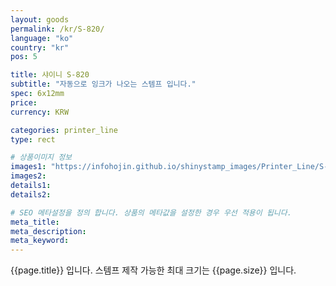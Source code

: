 ```yaml
---
layout: goods
permalink: /kr/S-820/
language: "ko"
country: "kr"
pos: 5

title: 샤이니 S-820
subtitle: "자동으로 잉크가 나오는 스템프 입니다."
spec: 6x12mm
price: 
currency: KRW

categories: printer_line
type: rect

# 상품이미지 정보
images1: "https://infohojin.github.io/shinystamp_images/Printer_Line/S-820/S-820_1.jpg"
images2:
details1:
details2:    

# SEO 메타설정을 정의 합니다. 상품의 메타값을 설정한 경우 우선 적용이 됩니다.
meta_title: 
meta_description:
meta_keyword:
---
```


{{page.title}} 입니다. 스템프 제작 가능한 최대 크기는 {{page.size}} 입니다. 